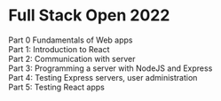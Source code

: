 <h1> Full Stack Open 2022</h1>
<print> Part 0  Fundamentals of Web apps </print>
<div>Part 1:  Introduction to React </div>
<div>Part 2:  Communication with server  </div>
<div>Part 3:  Programming a server with NodeJS and Express </div>
<div>Part 4:  Testing Express servers, user administration </div>
<div>Part 5:  Testing React apps </div>



